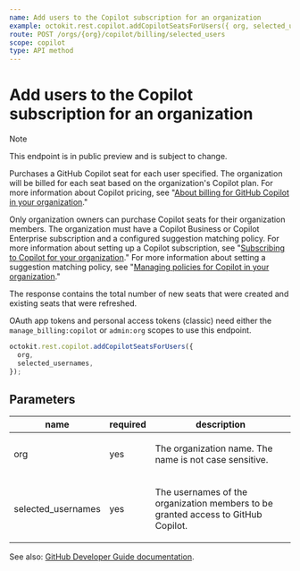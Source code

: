 ```yaml
---
name: Add users to the Copilot subscription for an organization
example: octokit.rest.copilot.addCopilotSeatsForUsers({ org, selected_usernames })
route: POST /orgs/{org}/copilot/billing/selected_users
scope: copilot
type: API method
---
```


# Add users to the Copilot subscription for an organization

> [!NOTE]
> This endpoint is in public preview and is subject to change.

Purchases a GitHub Copilot seat for each user specified.
The organization will be billed for each seat based on the organization's Copilot plan. For more information about Copilot pricing, see "[About billing for GitHub Copilot in your organization](https://docs.github.com/copilot/managing-copilot/managing-github-copilot-in-your-organization/managing-the-copilot-subscription-for-your-organization/about-billing-for-github-copilot-in-your-organization)."

Only organization owners can purchase Copilot seats for their organization members. The organization must have a Copilot Business or Copilot Enterprise subscription and a configured suggestion matching policy.
For more information about setting up a Copilot subscription, see "[Subscribing to Copilot for your organization](https://docs.github.com/copilot/managing-copilot/managing-github-copilot-in-your-organization/managing-the-copilot-subscription-for-your-organization/subscribing-to-copilot-for-your-organization)."
For more information about setting a suggestion matching policy, see "[Managing policies for Copilot in your organization](https://docs.github.com/copilot/managing-copilot/managing-github-copilot-in-your-organization/setting-policies-for-copilot-in-your-organization/managing-policies-for-copilot-in-your-organization#policies-for-suggestion-matching)."

The response contains the total number of new seats that were created and existing seats that were refreshed.

OAuth app tokens and personal access tokens (classic) need either the `manage_billing:copilot` or `admin:org` scopes to use this endpoint.

```js
octokit.rest.copilot.addCopilotSeatsForUsers({
  org,
  selected_usernames,
});
```

## Parameters

<table>
  <thead>
    <tr>
      <th>name</th>
      <th>required</th>
      <th>description</th>
    </tr>
  </thead>
  <tbody>
    <tr><td>org</td><td>yes</td><td>

The organization name. The name is not case sensitive.

</td></tr>
<tr><td>selected_usernames</td><td>yes</td><td>

The usernames of the organization members to be granted access to GitHub Copilot.

</td></tr>
  </tbody>
</table>

See also: [GitHub Developer Guide documentation](https://docs.github.com/rest/copilot/copilot-user-management#add-users-to-the-copilot-subscription-for-an-organization).
